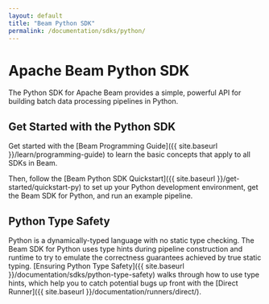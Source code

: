 ```yaml
---
layout: default
title: "Beam Python SDK"
permalink: /documentation/sdks/python/
---
```

# Apache Beam Python SDK

The Python SDK for Apache Beam provides a simple, powerful API for building batch data processing pipelines in Python.

## Get Started with the Python SDK

Get started with the [Beam Programming Guide]({{ site.baseurl }}/learn/programming-guide) to learn the basic concepts that apply to all SDKs in Beam.

Then, follow the [Beam Python SDK Quickstart]({{ site.baseurl }}/get-started/quickstart-py) to set up your Python development environment, get the Beam SDK for Python, and run an example pipeline.

## Python Type Safety

Python is a dynamically-typed language with no static type checking. The Beam SDK for Python uses type hints during pipeline construction and runtime to try to emulate the correctness guarantees achieved by true static typing. [Ensuring Python Type Safety]({{ site.baseurl }}/documentation/sdks/python-type-safety) walks through how to use type hints, which help you to catch potential bugs up front with the [Direct Runner]({{ site.baseurl }}/documentation/runners/direct/).

